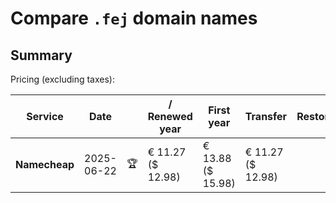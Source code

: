 # Compare `.fej` domain names

## Summary

Pricing (excluding taxes):

| Service | Date |  | / Renewed year | First year | Transfer | Restoration |
|--|--|--|--|--|--|--|
| **Namecheap** | 2025-06-22 | 🏆 | € 11.27<br>($ 12.98) | € 13.88<br>($ 15.98) | € 11.27<br>($ 12.98) |  |
